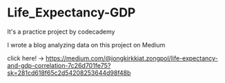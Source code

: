 # Life_Expectancy-GDP

It's a practice project by codecademy

I wrote a blog analyzing data on this project on Medium 

click here! -> https://medium.com/@jongkirkkiat.zongpol/life-expectancy-and-gdp-correlation-7c26d701fe75?sk=281cd618f65c2d54208253644d98f48b
